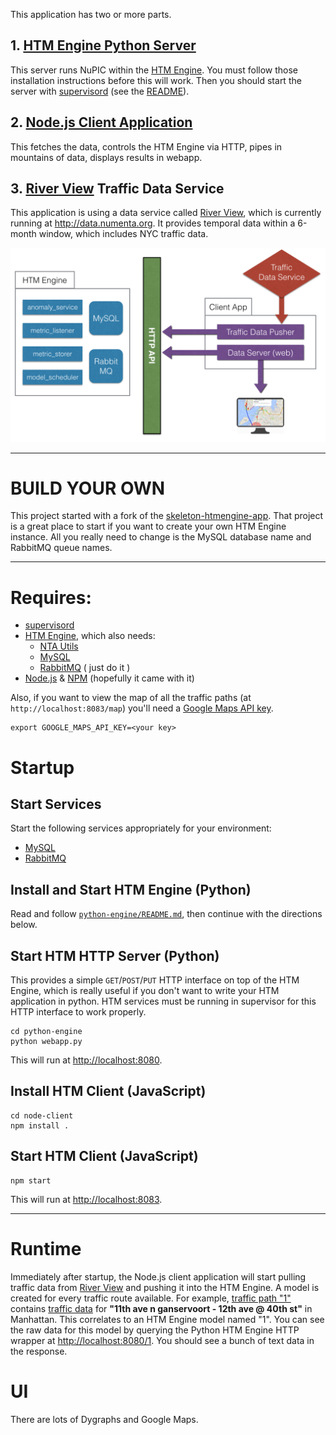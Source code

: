 This application has two or more parts.

## 1. [HTM Engine Python Server](python-engine)

This server runs NuPIC within the [HTM Engine](https://github.com/numenta/numenta-apps/tree/master/htmengine). You must follow those installation instructions before this will work. Then you should start the server with [supervisord](http://supervisord.org/) (see the [README](https://github.com/numenta/numenta-apps/tree/master/htmengine)).

## 2. [Node.js Client Application](node-client)

This fetches the data, controls the HTM Engine via HTTP, pipes in mountains of data, displays results in webapp.

## 3. [River View](http://data.numenta.org) Traffic Data Service

This application is using a data service called [River View](https://github.com/nupic-community/river-view), which is currently running at <http://data.numenta.org>. It provides temporal data within a 6-month window, which includes NYC traffic data.

![HTM Engine Traffic Demo Architecture](images/HTM-Traffic-Architecture.png)

* * *

# BUILD YOUR OWN

This project started with a fork of the [skeleton-htmengine-app](https://github.com/oxtopus/skeleton-htmengine-app). That project is a great place to start if you want to create your own HTM Engine instance. All you really need to change is the MySQL database name and RabbitMQ queue names.

* * *

# Requires:

- [supervisord](http://supervisord.org/)
- [HTM Engine](https://github.com/numenta/numenta-apps/tree/master/htmengine), which also needs:
  - [NTA Utils](https://github.com/numenta/numenta-apps/tree/master/nta.utils)
  - [MySQL](https://www.mysql.com/)
  - [RabbitMQ](https://www.rabbitmq.com/)
( just do it )
- [Node.js](https://nodejs.org) & [NPM](http://npmjs.org) (hopefully it came with it)

Also, if you want to view the map of all the traffic paths (at `http://localhost:8083/map`) you'll need a [Google Maps API key](https://developers.google.com/maps/).

    export GOOGLE_MAPS_API_KEY=<your key>

# Startup

## Start Services

Start the following services appropriately for your environment:

- [MySQL](https://www.mysql.com/)
- [RabbitMQ](https://www.rabbitmq.com/)

## Install and Start HTM Engine (Python)

Read and follow [`python-engine/README.md`](python-engine/README.md), then continue with the directions below.

## Start HTM HTTP Server (Python)

This provides a simple `GET`/`POST`/`PUT` HTTP interface on top of the HTM Engine, which is really useful if you don't want to write your HTM application in python. HTM services must be running in supervisor for this HTTP interface to work properly.

    cd python-engine
    python webapp.py

This will run at <http://localhost:8080>.

## Install HTM Client (JavaScript)

    cd node-client
    npm install .

## Start HTM Client (JavaScript)

    npm start

This will run at <http://localhost:8083>.

* * *

# Runtime

Immediately after startup, the Node.js client application will start pulling traffic data from [River View](http://data.numenta.org/nyc-traffic/keys.json?includeDetails=1) and pushing it into the HTM Engine. A model is created for every traffic route available. For example, [traffic path "1"](http://data.numenta.org/nyc-traffic/1/meta.html) contains [traffic data](http://data.numenta.org/nyc-traffic/1/data.html) for __"11th ave n ganservoort - 12th ave @ 40th st"__ in Manhattan. This correlates to an HTM Engine model named "1". You can see the raw data for this model by querying the Python HTM Engine HTTP wrapper at <http://localhost:8080/1>. You should see a bunch of text data in the response.

# UI

There are lots of Dygraphs and Google Maps.

